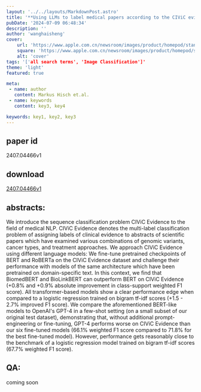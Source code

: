 ```yaml
---
layout: '../../layouts/MarkdownPost.astro'
title: '**Using LLMs to label medical papers according to the CIViC evidence model**'
pubDate: '2024-07-09 06:48:34'
description: ''
author: 'wanghaisheng'
cover:
    url: 'https://www.apple.com.cn/newsroom/images/product/homepod/standard/Apple-HomePod-hero-230118_big.jpg.large_2x.jpg'
    square: 'https://www.apple.com.cn/newsroom/images/product/homepod/standard/Apple-HomePod-hero-230118_big.jpg.large_2x.jpg'
    alt: 'cover'
tags: '['all search terms', 'Image Classification']' 
theme: 'light'
featured: true

meta:
 - name: author
   content: Markus Hisch et.al.
 - name: keywords
   content: key3, key4

keywords: key1, key2, key3
---
```


## paper id
2407.04466v1
## download
[2407.04466v1](http://arxiv.org/abs/2407.04466v1)
## abstracts:
We introduce the sequence classification problem CIViC Evidence to the field of medical NLP. CIViC Evidence denotes the multi-label classification problem of assigning labels of clinical evidence to abstracts of scientific papers which have examined various combinations of genomic variants, cancer types, and treatment approaches. We approach CIViC Evidence using different language models: We fine-tune pretrained checkpoints of BERT and RoBERTa on the CIViC Evidence dataset and challenge their performance with models of the same architecture which have been pretrained on domain-specific text. In this context, we find that BiomedBERT and BioLinkBERT can outperform BERT on CIViC Evidence (+0.8% and +0.9% absolute improvement in class-support weighted F1 score). All transformer-based models show a clear performance edge when compared to a logistic regression trained on bigram tf-idf scores (+1.5 - 2.7% improved F1 score). We compare the aforementioned BERT-like models to OpenAI's GPT-4 in a few-shot setting (on a small subset of our original test dataset), demonstrating that, without additional prompt-engineering or fine-tuning, GPT-4 performs worse on CIViC Evidence than our six fine-tuned models (66.1% weighted F1 score compared to 71.8% for the best fine-tuned model). However, performance gets reasonably close to the benchmark of a logistic regression model trained on bigram tf-idf scores (67.7% weighted F1 score).
## QA:
coming soon
